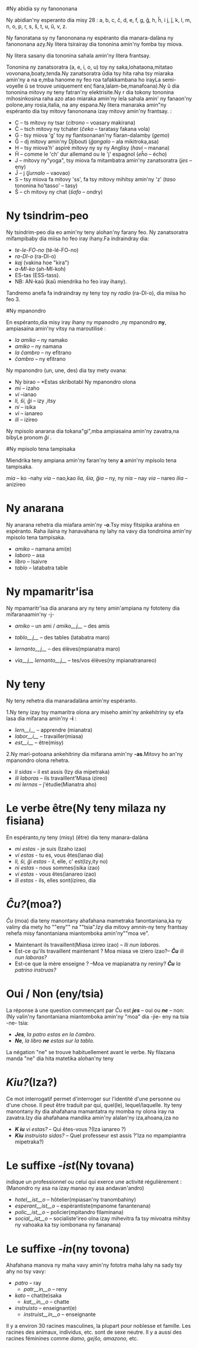 #Ny abidia sy ny fanononana 

Ny abidian'ny esperanto dia misy 28 : a, b, c, ĉ, d, e, f, g, ĝ, h, ĥ, i j, ĵ, k, l, m, n, o, p, r, s, ŝ, t, u, ŭ, v, z.

Ny fanoratana sy ny fanononana ny espéranto dia manara-dalàna ny fanononana azy.Ny litera tsirairay dia tononina amin'ny fomba tsy miova.

Ny litera sasany dia tononina sahala amin'ny litera frantsay.  

Tononina ny zanatsoratra  (a, e, i, o, u) toy ny saka,lohataona,mitatao vovonana,boaty,tenda.Ny zanatsoratra ûdia tsy hita raha tsy miaraka amin'ny a na e,mba hanome ny feo roa tafakkambana ho irayLa semi-voyelle ŭ se trouve uniquement en( fiara,lalam-be,manafoana).Ny û dia tononina mitovy ny teny fatran'ny elektrisite.Ny r dia tokony tononina mihosinkosina raha azo atao miaraka amin'ny lela sahala amin' ny fanaon'ny polone,any rosia,italia, na any espana.Ny litera manaraka amin"ny espéranto dia tsy mitovy fanononana izay mitovy amin'ny frantsay. : 

- C – ts mitovy ny tsar (*citrono* – voasary makirana)
- Ĉ – tsch mitovy ny tchater (*ĉeko* – taratasy fakana vola)
- G - tsy miova 'g' toy ny fiantsonanan'ny fiaran-dalamby (*gemo*)
- Ĝ – dj mitovy amin'ny Djibouti (*ĝangalo* – ala mikitroka,asa)
- H – tsy miova'h' aspiré mitovy ny sy ny Anglisy (*havi* – manana)
- Ĥ – comme le 'ch' dur allemand ou le 'j' espagnol (*eĥo* – écho)
- J – mitovy ny"yoga", tsy miova fa mitambatra amin'ny zanatsoratra (*jes* – eny)
- Ĵ – j (*ĵurnalo* – vaovao)
- S – tsy miova fa mitovy 'ss', fa tsy mitovy mihitsy amin'ny 'z' (*taso* tononina ho'tasso' – tasy)
- Ŝ – ch mitovy ny chat (*ŝafo* – ondry)


# Ny tsindrim-peo

Ny tsindrim-peo dia eo amin'ny teny alohan'ny farany feo. Ny zanatsoratra mifampibaby dia miisa ho feo iray ihany.Fa indraindray dia: 
  
- *te-le-FO-no* (té-lé-FO-no)
- *ra-DI-o* (ra-DI-o)
- *kaj* (vakina hoe "kira")
- *a-MI-ko* (ah-MI-koh)
- ES-tas (ESS-tass).
- NB: AN-kaŭ (kaŭ miendrika ho feo iray ihany).

Tandremo anefa fa indraindray ny teny toy ny *radio* (ra-DI-o), dia miisa ho feo  3.

#Ny mpanondro 

En espéranto,dia misy iray ihany ny mpanodro ,ny mpanondro __ny__, ampiasaina amin'ny vitsy na maroutilisé  :

- *la amiko*  – ny namako
- *amiko* – ny namana
- *la ĉambro*  – ny efitrano
- *ĉambro*  – ny efitrano

Ny mpanondro (un, une, des) dia tsy mety ovana: 

- Ny birao – *Estas skribotabl
Ny mpanondro olona
- *mi*         – izaho         
- *vi*         –ianao    
- *li, ŝi, ĝi* – izy ,itsy    
- *ni*         – isika        
- *vi*         – ianareo        
- *ili*        – izireo  

Ny mpisolo anarana dia tokana"gi",mba ampiasaina amin'ny zavatra,na bibyLe pronom *ĝi* .

#Ny mpisolo tena tampisaka

Miendrika teny ampiana amin'ny faran'ny teny __a__ amin'ny mpisolo tena tampisaka.

*mia*     – ko -nahy
*via*     – nao,kao
*lia, ŝia, ĝia* – ny, ny
*nia*     – nay
*via*     – nareo
*ilia*    – anizireo

# Ny anarana

Ny anarana rehetra dia miafara amin'ny __-o__.Tsy misy fitsipika arahina en espéranto. Raha ilaina ny hanavahana ny lahy na  vavy dia tondroina amin'ny mpisolo tena tampisaka.

  - *amiko* – namana ami(e) 
  - *laboro* – asa
  - *libro* – lsaivre
  - *tablo* – latabatra table
  
# Ny mpamaritr'isa


Ny mpamaritr'isa dia anarana ary ny teny amin'ampiana ny fototeny dia mifaranaamin'ny -j-    
- *amiko* – un ami /  *amiko__j__* – des amis

- *tablo__j__* – des tables (latabatra maro)
- *lernanto__j__* – des élèves(mpianatra maro)
- *via__j__ lernanto__j__* – tes/vos élèves(ny mpianatranareo)

# Ny teny

Ny teny rehetra dia manaradalàna amin'ny  espéranto.

1.Ny teny izay tsy mamaritra olona ary miseho amin'ny ankehitriny sy efa lasa dia mifarana amin'ny __-i__ :

- *lern__i__* – apprendre (mianatra)
- *labor__i__* – travailler(miasa)
- *est__i__* – être(misy)
   
2.Ny mari-potoana ankehitriny dia mifarana amin'ny  __-as__.Mitovy ho an'ny mpanondro olona rehetra.

- *li sidas* – il est assis (Izy dia mipetraka)
- *ili laboras* – ils travaillent'Miasa izireo)
- *mi lernas* – j'étudie(Mianatra aho)
 
# Le verbe être(Ny teny  milaza ny fisiana)

En espéranto,ny teny (misy)  (être) dia teny manara-dalàna
- *mi estas*  - je suis (Izaho izao)
- *vi estas* - tu es, vous êtes(Ianao dia)
- *li, ŝi, ĝi estas* - il, elle, c' est(Izy,ity no)
- *ni estas* - nous sommes(isika izao)
- *vi estas* - vous êtes(ianareo izao)
- *ili estas* - ils, elles sont(izireo, dia

  
# *Ĉu?*(moa?)

*Ĉu* (moa) dia teny manontany ahafahana mametraka fanontaniana,ka ny valiny dia mety ho ""eny"" na ""tsia".Izy dia mitovy amnin-ny teny frantsay rehefa misy fanontaniana miantomboka amin'ny""moa ve".

- Maintenant ils travaillent(Miasa izireo izao) – *Ili nun laboras.*
- Est-ce qu'ils travaillent maintenant ? Moa miasa ve iziero izao?– *__Ĉu__ ili nun laboras?*
- Est-ce que la mère enseigne ? –Moa ve mapianatra ny reniny? *__Ĉu__ la patrino instruas?*

# Oui / Non (eny/tsia)

La réponse à une question commençant par *Ĉu* est *__jes__* – oui ou *__ne__* – non:
(Ny valin'ny fanontaniana miantomboka amin'ny "moa" dia -jie- eny na tsia -ne- tsia:
- *__Jes__, la patro estas en la ĉambro.*
- *__Ne__, la libro __ne__ estas sur la tablo.*

La négation "ne" se trouve habituellement avant le verbe.
Ny filazana manda "ne" dia hita matetika alohan'ny teny

# *Kiu?*(Iza?)

Ce mot interrogatif permet d'interroger sur l'identité d'une personne ou d'une chose. Il peut être traduit par qui, quel(le), lequel/laquelle.
Ity teny manontany ity dia ahafahana mamantatra ny momba ny olona iray na zavatra.Izy dia ahafahana mandika amin'ny alalan'ny iza,ahoana,iza no
- *__K  iu__ vi estas?* – Qui êtes-vous ?(Iza ianareo ?)
- *__Kiu__ instruisto sidas?* – Quel professeur est assis ?'Iza no mpampiantra mipetraka?)

# Le suffixe *-ist*(Ny tovana)

indique un professionnel ou celui qui exerce une activité régulièrement :
(Manondro ny asa na izay manao ny asa andavan'andro)
- *hotel__ist__o* – hôtelier(mpiasan'ny tranombahiny)
- *esperant__ist__o* – espérantiste(mpanome fanantenana)
- *polic__ist__o* – policier(mpitandro filaminana)
- *social__ist__o* – socialiste'ireo olna izay mihevitra fa tsy mivoatra mihitsy ny vahoaka ka tsy iombonana ny fananana)

# Le suffixe *-in*(ny tovona)

Ahafahana manova ny maha vavy amin'ny fototra maha lahy na sady tsy ahy no tsy vavy:

- *patro* – ray
    - *patr__in__o* – reny
- *kato* – chat(te)saka
    - *kat__in__o* – chatte
- *instruisto* – enseignant(e)
    - *instruist__in__o* – enseignante

Il y a environ 30 racines masculines, la plupart pour noblesse et famille. Les racines des animaux, individus, etc. sont de sexe neutre. Il y a aussi des racines féminines comme *damo, gejŝo, amazono,* etc.









